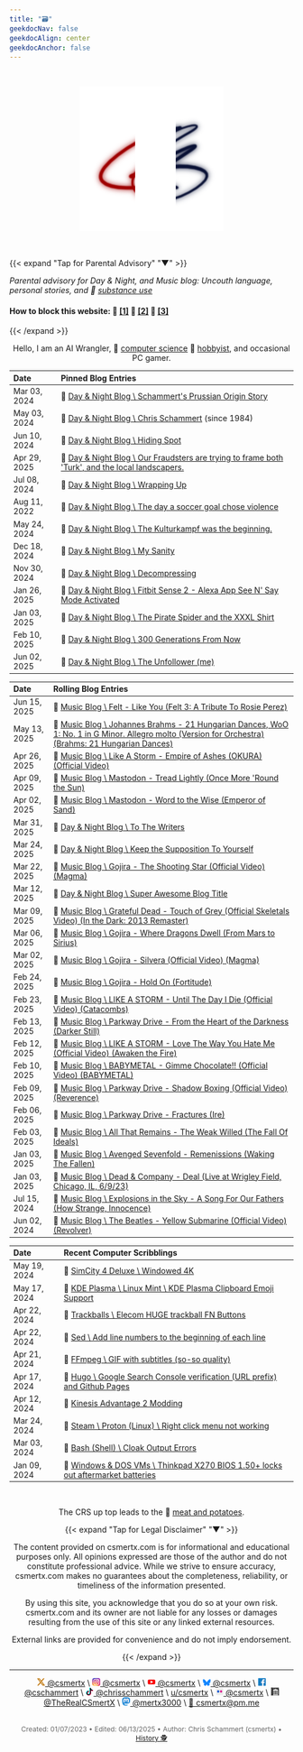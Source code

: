 ```yaml
---
title: "🗃️"
geekdocNav: false
geekdocAlign: center
geekdocAnchor: false
---
```


<!-- The content of this website was written by Christopher Schammert aka Chris Schammert -->

<br />

<div style="text-align: center;">

[![crs](/crs_256x256_rwb.png "Click here to Enter the Navigation Page")](pad)

<br />

</div>

{{< expand "Tap for Parental Advisory" "▼" >}}

_Parental advisory for Day & Night, and Music blog: Uncouth language, personal stories, and 🔗 [substance use](https://www.usa.gov/substance-abuse "USA.gov \ Find help for substance abuse")_

#### How to block this website: 🔗 [[1]](https://www.digitaltrends.com/computing/how-to-block-a-website/ "Digital Trends \ How to Block a Website") 🔗 [[2]](https://www.lifewire.com/how-to-block-a-website-4177078 "Lifewire \ How to Block a Website") 🔗 [[3]](https://www.wired.com/story/how-to-block-websites-chrome-firefox-ios-android/ "Wired \ How to Block Bad Websites—or Just Get Things Done")

{{< /expand >}}

<div style="text-align: center;">

Hello, I am an AI Wrangler, 🔗 [computer science](https://en.wikipedia.org/wiki/Computer_science "Wikipedia \ Computer Science") 🔗 [hobbyist](/About/csmertx "About \ Csmertx (Chris Schammert)"), and occasional PC gamer.

</div>

| Date | Pinned Blog Entries |
|:---- | :------------------ |
|Mar 03, 2024 | 🔗 [Day & Night Blog \ Schammert's Prussian Origin Story](/Blog/daynight/2024/0324#schammerts-prussian-origin-story "Day & Night Blog \ March 2024")|
|May 03, 2024 | 🔗 [Day & Night Blog \ Chris Schammert](/Blog/daynight/2024/0524#chris-schammert "Day & Night Blog \ May 2024") (since 1984)|
|Jun 10, 2024 | 🔗 [Day & Night Blog \ Hiding Spot](/Blog/daynight/2024/0624#hiding-spot "Day & Night Blog \ June 2024")|
|Apr 29, 2025 | 🔗 [Day & Night Blog \ Our Fraudsters are trying to frame both 'Turk', and the local landscapers.](/Blog/daynight/2025/0425#our-fraudsters-are-trying-to-frame-both-turk-and-the-local-landscapers "Day & Night Blog \ April 2025")|
|Jul 08, 2024 | 🔗 [Day & Night Blog \ Wrapping Up](/Blog/daynight/2024/0724#wrapping-up "Day & Night Blog \ July 2024")|
|Aug 11, 2022 | 🔗 [Day & Night Blog \ The day a soccer goal chose violence](/Blog/daynight/2022/0822#the-day-a-soccer-goal-chose-violence "Day & Night Blog \ August 2022")|
|May 24, 2024 | 🔗 [Day & Night Blog \ The Kulturkampf was the beginning.](/Blog/daynight/2024/0524#the-kulturkampf-was-the-beginning "Day & Night Blog \ May 2024")|
|Dec 18, 2024 | 🔗 [Day & Night Blog \ My Sanity](/Blog/daynight/2024/1224#my-sanity "Day & Night Blog \ December 2024")|
|Nov 30, 2024 | 🔗 [Day & Night Blog \ Decompressing](/Blog/daynight/2024/1124#decompressing "Day & Night Blog \ November 2024")|
|Jan 26, 2025 | 🔗 [Day & Night Blog \ Fitbit Sense 2 - Alexa App See N' Say Mode Activated](/Blog/daynight/2025/0125#fitbit-sense-2---alexa-app-see-n-say-mode-activated "Day & Night Blog \ January 2025")|
|Jan 03, 2025 | 🔗 [Day & Night Blog \ The Pirate Spider and the XXXL Shirt](/Blog/daynight/2025/0125#the-pirate-spider-and-the-xxxl-shirt "Day & Night Blog \ January 2025")|
|Feb 10, 2025 | 🔗 [Day & Night Blog \ 300 Generations From Now](/Blog/daynight/2025/0225#300-generations-from-now "Day & Night Blog \ February 2025")|
|Jun 02, 2025 | 🔗 [Day & Night Blog \ The Unfollower (me)](/Blog/daynight/2025/0625#the-unfollower "Day & Night Blog \ June 2025")|

| Date | Rolling Blog Entries |
|:---- | :------------------- |
|Jun 15, 2025 | 🔗 [Music Blog \ Felt - Like You (Felt 3: A Tribute To Rosie Perez)](/Blog/music/2025/0625#felt---like-you-felt-3-a-tribute-to-rosie-perez "Music Blog \ June 2025")|
|May 13, 2025 | 🔗 [Music Blog \ Johannes Brahms - 21 Hungarian Dances, WoO 1: No. 1 in G Minor. Allegro molto (Version for Orchestra) (Brahms: 21 Hungarian Dances)](/Blog/music/2025/0525#johannes-brahms---21-hungarian-dances-woo-1-no-1-in-g-minor-allegro-molto-version-for-orchestra-brahms-21-hungarian-dances "Music Blog \ May 2025")|
|Apr 26, 2025 | 🔗 [Music Blog \ Like A Storm - Empire of Ashes (OKURA) (Official Video)](/Blog/music/2025/0425#like-a-storm---empire-of-ashes-okura-official-video "Music Blog \ April 2025")|
|Apr 09, 2025 | 🔗 [Music Blog \ Mastodon - Tread Lightly (Once More 'Round the Sun)](/Blog/music/2025/0425#mastodon---tread-lightly-once-more-round-the-sun "Music Blog \ April 2025")|
|Apr 02, 2025 | 🔗 [Music Blog \ Mastodon - Word to the Wise (Emperor of Sand)](/Blog/music/2025/0425#mastodon---word-to-the-wise-emperor-of-sand "Music Blog \ April 2025")|
|Mar 31, 2025 | 🔗 [Day & Night Blog \ To The Writers](/Blog/daynight/2025/0325#to-the-writers "Day & Night Blog \ March 2025")|
|Mar 24, 2025 | 🔗 [Day & Night Blog \ Keep the Supposition To Yourself](/Blog/daynight/2025/0325#keep-the-supposition-to-yourself "Day & Night Blog \ March 2025")|
|Mar 22, 2025 | 🔗 [Music Blog \ Gojira - The Shooting Star (Official Video) (Magma)](/Blog/music/2025/0325#gojira---the-shooting-star-official-video-magma "Music Blog \ March 2025")|
|Mar 12, 2025 | 🔗 [Day & Night Blog \ Super Awesome Blog Title](/Blog/daynight/2025/0325#super-awesome-blog-title "Day & Night Blog \ March 2025")|
|Mar 09, 2025 | 🔗 [Music Blog \ Grateful Dead - Touch of Grey (Official Skeletals Video) (In the Dark: 2013 Remaster)](/Blog/music/2025/0325#gojira---where-dragons-dwell-from-mars-to-sirius "Music Blog \ March 2025")|
|Mar 06, 2025 | 🔗 [Music Blog \ Gojira - Where Dragons Dwell (From Mars to Sirius)](/Blog/music/2025/0325#gojira---where-dragons-dwell-from-mars-to-sirius "Music Blog \ March 2025")|
|Mar 02, 2025 | 🔗 [Music Blog \ Gojira - Silvera (Official Video) (Magma)](/Blog/music/2025/0325#gojira---silvera-magma "Music Blog \ March 2025")|
|Feb 24, 2025 | 🔗 [Music Blog \ Gojira - Hold On (Fortitude)](/Blog/music/2025/0225#gojira---hold-on-fortitude "Music Blog \ February 2025")|
|Feb 23, 2025 | 🔗 [Music Blog \ LIKE A STORM - Until The Day I Die (Official Video) (Catacombs)](/Blog/music/2025/0225#like-a-storm---until-the-day-i-die-official-video-catacombs "Music Blog \ February 2025")|
|Feb 13, 2025 | 🔗 [Music Blog \ Parkway Drive - From the Heart of the Darkness (Darker Still)](/Blog/music/2025/0225#parkway-drive---from-the-heart-of-the-darkness-darker-still "Music Blog \ February 2025")|
|Feb 12, 2025 | 🔗 [Music Blog \ LIKE A STORM - Love The Way You Hate Me (Official Video) (Awaken the Fire)](/Blog/music/2025/0225#like-a-storm---love-the-way-you-hate-me-official-video-awaken-the-fire "Music Blog \ February 2025")|
|Feb 10, 2025 | 🔗 [Music Blog \ BABYMETAL - Gimme Chocolate!! (Official Video) (BABYMETAL)](/Blog/music/2025/0225#babymetal---gimme-chocolate-official-video-babymetal "Music Blog \ February 2025")|
|Feb 09, 2025 | 🔗 [Music Blog \ Parkway Drive - Shadow Boxing (Official Video) (Reverence)](/Blog/music/2025/0225#parkway-drive---shadow-boxing-official-video-reverence "Music Blog \ February 2025")|
|Feb 06, 2025 | 🔗 [Music Blog \ Parkway Drive - Fractures (Ire)](/Blog/music/2025/0225#parkway-drive---fractures-ire "Music Blog \ February 2025")|
|Feb 03, 2025 | 🔗 [Music Blog \ All That Remains - The Weak Willed (The Fall Of Ideals)](/Blog/music/2025/0225#all-that-remains---the-weak-willed-the-fall-of-ideals "Music Blog \ February 2025")|
|Jan 03, 2025 | 🔗 [Music Blog \ Avenged Sevenfold - Remenissions (Waking The Fallen)](/Blog/music/2025/0125#avenged-sevenfold---remenissions-waking-the-fallen "Music Blog \ January 2025")|
|Jan 03, 2025 | 🔗 [Music Blog \ Dead & Company - Deal (Live at Wrigley Field, Chicago, IL, 6/9/23)](/Blog/music/2025/0125#dead--company---deal-live-at-wrigley-field-chicago-il-6923 "Music Blog \ January 2025")|
|Jul 15, 2024 | 🔗 [Music Blog \ Explosions in the Sky - A Song For Our Fathers (How Strange, Innocence)](/Blog/music/2024/0724#explosions-in-the-sky---a-song-for-our-fathers-how-strange-innocence "Music Blog \ July 2024")|
|Jun 02, 2024 | 🔗 [Music Blog \ The Beatles - Yellow Submarine (Official Video) (Revolver)](/Blog/music/2024/0624#the-beatles---yellow-submarine-official-video-revolver "Music Blog \ June 2024")|

| Date | Recent Computer Scribblings |
|:---- | :-------------------------- |
|May 19, 2024 | 🔗 [SimCity 4 Deluxe \ Windowed 4K](/Games/simcity_4_deluxe#steam-launch-options-windowed-4k "SimCity 4 Deluxe")|
|May 17, 2024 | 🔗 [KDE Plasma \ Linux Mint \ KDE Plasma Clipboard Emoji Support](/Linux/DEs/kde_plasma#linux-mint--kde-plasma-clipboard-emoji-support "KDE Plasma")|
|Apr 22, 2024 | 🔗 [Trackballs \ Elecom HUGE trackball FN Buttons](/Linux/Devices/trackball_scrolling#elecom-huge-trackball-fn-buttons "Trackballs")|
|Apr 22, 2024 | 🔗 [Sed \ Add line numbers to the beginning of each line](/Linux/Code/sed#add-line-numbers-to-the-beginning-of-each-line "Sed")|
|Apr 21, 2024 | 🔗 [FFmpeg \ GIF with subtitles (so-so quality)](/Linux/Software/ffmpeg#gif-with-subtitles-so-so-quality "FFmpeg")|
|Apr 17, 2024 | 🔗 [Hugo \ Google Search Console verification (URL prefix) and Github Pages](/Web/hugo#google-search-console-verification-url-prefix-and-github-pages "Hugo")|
|Apr 12, 2024 | 🔗 [Kinesis Advantage 2 Modding](/Blog/stuff/2024/kinesis_advantage2 "Kinesis Advantage 2 Modding")|
|Mar 24, 2024 | 🔗 [Steam \ Proton (Linux) \ Right click menu not working](/Games/steam_proton#right-click-menu-not-working "Steam \ Proton (Linux)")|
|Mar 03, 2024 | 🔗 [Bash (Shell) \ Cloak Output Errors](/Linux/Shells/bash#cloak-output-errors "Bash (Shell)")|
|Jan 09, 2024 | 🔗 [Windows & DOS VMs \ Thinkpad X270 BIOS 1.50+ locks out aftermarket batteries](/Windows_and_DOS/win_dos_vm#windows-activation-in-vm "Windows & DOS VMs")|

<br />

<div style="text-align: center;">

The CRS up top leads to the 🔗 [meat and potatoes](pad "Click here for the meat and potatoes. No preservatives added.").

{{< expand "Tap for Legal Disclaimer" "▼" >}}

The content provided on csmertx.com is for informational and educational purposes only. All opinions expressed are those of the author and do not constitute professional advice. While we strive to ensure accuracy, csmertx.com makes no guarantees about the completeness, reliability, or timeliness of the information presented.

By using this site, you acknowledge that you do so at your own risk. csmertx.com and its owner are not liable for any losses or damages resulting from the use of this site or any linked external resources.

External links are provided for convenience and do not imply endorsement.

{{< /expand >}}

---

<div style="text-align: center;">

![X Icon](/About/X_icon_14x14.png "X Icon")[ @csmertx](https://x.com/@csmertx "Twitter | @csmertx") \ ![Instagram Icon](/About/Instagram_icon_14x14.png "Instagram Icon")[ @csmertx](https://www.instagram.com/csmertx "Instagram | @csmertx") \ ![YouTube Icon](/About/youtube_logo_14x14.png "YouTube Icon")[ @csmertx](https://www.youtube.com/@csmertx "YouTube | @csmertx") \ ![Bluesky Icon](/About/Bluesky_icon_14x12.png "Bluesky Icon")[ @csmertx](https://bsky.app/profile/csmertx.bsky.social "Bluesky.bsky.social | @csmertx") \ ![Facebook Icon](/About/Facebook_F_icon_14x14.png "Facebook Icon")[ @cschammert](https://facebook.com/@cschammert "Facebook | @cschammert") \ ![Tik-Tok Icon](/About/TikTok_icon_14x14.png "TikTok Icon")[ @chrisschammert](https://www.tiktok.com/@chrisschammert "TikTok.com | @chrisschammert (csmertx)") \ [u/csmertx](https://www.reddit.com/user/csmertx/ "reddit.com/user/csmertx") \ ![Flicker Icon](/About/Flickr_icon_14x14.png "Flickr Icon")[ @csmertx](https://www.flickr.com/people/csmertx/ "Flickr | @csmertx") \ ![Archive.org Icon](/About/Archive-org.001-1185389304_icon_14x14.jpg "Archive.org Icon") [ @TheRealCSmertX](https://archive.org/details/@archiveuser4193kxhm "Archive.org | TheRealCSmertX") \ ![Mastodon.Social Icon](/About/Mastodon_Logotype_(Simple)_14x14.png "Mastodon.Social Icon")[ @mertx3000](https://mastodon.social/@mertx3000 "Mastodon.social | @mertx3000") \ [📧 csmertx@pm.me](mailto:csmertx@pm.me "Proton Mail email address | Email anytime. You won't disturb me.")

</div>

<br />

<div style="text-align: center; font-size:12px; color:dimgray">
    Created: 01/07/2023 • Edited: 06/13/2025 • Author: Chris Schammert (csmertx) • 
    <a href="https://github.com/csmertx/csmertx.github.io/commits/main/content/_index.md" 
       title="Github.com | csmertx \ csmertx.github.io \ commits \ main \ content \ Index">
       History 🕵️
    </a>
</div>

<!--This website comprises a patchwork of notes written over my 10+ years with Linux (+2 served apps). I also poked at DOS prompts as a youth (1988) before my high school typing and web design classes (1999-2001). Due to the rolling nature of open source and or free software, the notes may not align with the current timeline of the subject's software documentation. I mostly focus my efforts on edge cases as I find them. On top of that I have included a life story blog, and a music blog, which may appeal to a broader audience. The warning above is mostly for music lyrics, some life stories, and my occasional use of profanity. I was raised on a mixture of English dialects via family brought together by the U.S. Navy--hopefully my attempt at college English will improve with time. I accept pull requests and emails. No worries about time of day or night. I capitalize on Don't Disturb Modes, so anytime is a good time. My use of an Orca illustration is merely for entertainment purposes. The depiction of an Orca is not meant as a personal attack towards anyone, nor is it a prelude into a new Linux OS. Glory to the maintainers! And thank you for checking the source! -->
